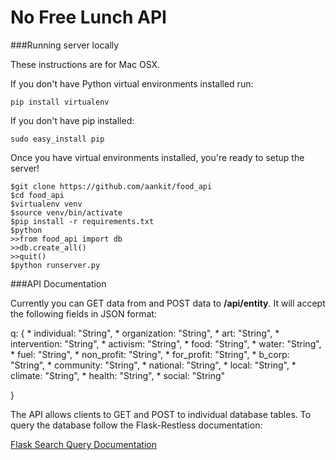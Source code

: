 # No Free Lunch API

###Running server locally

These instructions are for Mac OSX.

If you don't have Python virtual environments installed run:

	pip install virtualenv

If you don't have pip installed:
	
	sudo easy_install pip

Once you have virtual environments installed, you're ready to setup the server!
	

	$git clone https://github.com/aankit/food_api
	$cd food_api
	$virtualenv venv
	$source venv/bin/activate
	$pip install -r requirements.txt
	$python
	>>from food_api import db
	>>db.create_all()
	>>quit()
	$python runserver.py


###API Documentation

Currently you can GET data from and POST data to **/api/entity**. It will accept the following fields in JSON format:

q: {
	* individual: "String",
    * organization: "String",
    * art: "String",
    * intervention: "String",
    * activism: "String",
    * food: "String",
    * water: "String",
    * fuel: "String",
    * non_profit: "String",
    * for_profit: "String",
    * b_corp: "String",
    * community: "String",
    * national: "String",
    * local: "String",
    * climate: "String",
    * health: "String",
    * social: "String"

}

The API allows clients to GET and POST to individual database tables. To query the database follow the Flask-Restless documentation:

[Flask Search Query Documentation](http://flask-restless.readthedocs.org/en/latest/searchformat.html#searchformat)




